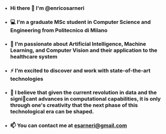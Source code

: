 - ### Hi there 👋 I'm @enricosarneri
- ### 💻 I'm a graduate MSc student in Computer Science and Engineering from Politecnico di Milano
- ### 🔭 I'm passionate about Artificial Intelligence, Machine Learning, and Computer Vision and their application to the healthcare system
- ### ⚡ I'm excited to discover and work with state-of-the-art technologies
- ### 📌 I believe that given the current revolution in data and the signicant advances in computational capabilities, it is only through one's creativity that the next phase of this technological era can be shaped.
- ### 📫 You can contact me at esarneri@gmail.com
<!--

**enricosarneri/enricosarneri** is a ✨ _special_ ✨ repository because its `README.md` (this file) appears on your GitHub profile.

Here are some ideas to get you started:

- 🔭 I’m currently working on ...
- 🌱 I’m currently learning ...
- 👯 I’m looking to collaborate on ...
- 🤔 I’m looking for help with ...
- 💬 Ask me about ...
- 📫 How to reach me: ...
- 😄 Pronouns: ...
- ⚡ Fun fact: ...
-->
